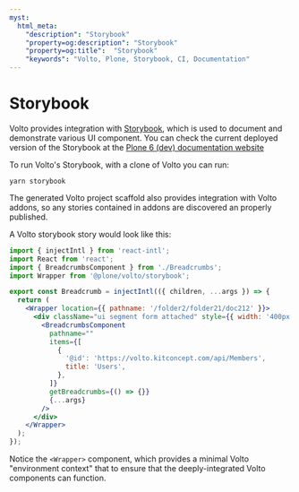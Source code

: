 ```yaml
---
myst:
  html_meta:
    "description": "Storybook"
    "property=og:description": "Storybook"
    "property=og:title":  "Storybook"
    "keywords": "Volto, Plone, Storybook, CI, Documentation"
---
```


# Storybook

Volto provides integration with [Storybook][1], which is used to document and
demonstrate various UI component. You can check the current deployed version of
the Storybook at the [Plone 6 (dev) documentation website][2]

[1]: https://storybook.js.org/
[2]: https://6.dev-docs.plone.org/storybook/


To run Volto's Storybook, with a clone of Volto you can run:

```
yarn storybook
```

The generated Volto project scaffold also provides integration with Volto
addons, so any stories contained in addons are discovered an properly
published.

A Volto storybook story would look like this:

```jsx
import { injectIntl } from 'react-intl';
import React from 'react';
import { BreadcrumbsComponent } from './Breadcrumbs';
import Wrapper from '@plone/volto/storybook';

export const Breadcrumb = injectIntl(({ children, ...args }) => {
  return (
    <Wrapper location={{ pathname: '/folder2/folder21/doc212' }}>
      <div className="ui segment form attached" style={{ width: '400px' }}>
        <BreadcrumbsComponent
          pathname=""
          items={[
            {
              '@id': 'https://volto.kitconcept.com/api/Members',
              title: 'Users',
            },
          ]}
          getBreadcrumbs={() => {}}
          {...args}
        />
      </div>
    </Wrapper>
  );
});
```

Notice the `<Wrapper>` component, which provides a minimal Volto "environment context" that to ensure that the deeply-integrated Volto components can function.
